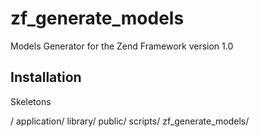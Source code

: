 zf_generate_models
==================================================

Models Generator for the Zend Framework version 1.0


Installation
--------------------------------------------------

Skeletons

<project name>/
    application/
    library/
    public/
    scripts/
        zf_generate_models/
